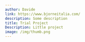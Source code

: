 ```yaml
---
author: Davide
link: https://www.bjorneitalia.com/
description: Some description
title: Trial Project
Description: Little project
image: /img/thumb.png
---
```

